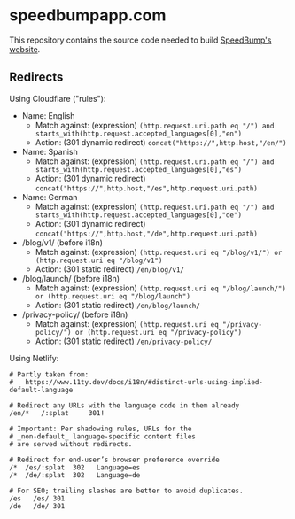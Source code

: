 # speedbumpapp.com

This repository contains the source code needed to build [SpeedBump's website](https://speedbumpapp.com).

## Redirects

Using Cloudflare ("rules"):

* Name: English
  * Match against: (expression) `(http.request.uri.path eq "/") and starts_with(http.request.accepted_languages[0],"en")`
  * Action: (301 dynamic redirect) `concat("https://",http.host,"/en/")`
* Name: Spanish
  * Match against: (expression) `(http.request.uri.path eq "/") and starts_with(http.request.accepted_languages[0],"es")`
  * Action: (301 dynamic redirect) `concat("https://",http.host,"/es",http.request.uri.path)`
* Name: German
  * Match against: (expression) `(http.request.uri.path eq "/") and starts_with(http.request.accepted_languages[0],"de")`
  * Action: (301 dynamic redirect) `concat("https://",http.host,"/de",http.request.uri.path)`
* /blog/v1/ (before i18n)
  * Match against: (expression) `(http.request.uri eq "/blog/v1/") or (http.request.uri eq "/blog/v1")`
  * Action: (301 static redirect) `/en/blog/v1/`
* /blog/launch/ (before i18n)
  * Match against: (expression) `(http.request.uri eq "/blog/launch/") or (http.request.uri eq "/blog/launch")`
  * Action: (301 static redirect) `/en/blog/launch/`
* /privacy-policy/ (before i18n)
  * Match against: (expression) `(http.request.uri eq "/privacy-policy/") or (http.request.uri eq "/privacy-policy")`
  * Action: (301 static redirect) `/en/privacy-policy/`

Using Netlify:

```
# Partly taken from:
#   https://www.11ty.dev/docs/i18n/#distinct-urls-using-implied-default-language

# Redirect any URLs with the language code in them already
/en/*   /:splat     301!

# Important: Per shadowing rules, URLs for the
# _non-default_ language-specific content files
# are served without redirects.

# Redirect for end-user’s browser preference override
/*  /es/:splat  302   Language=es
/*  /de/:splat  302   Language=de

# For SEO; trailing slashes are better to avoid duplicates.
/es   /es/ 301
/de   /de/ 301
```
